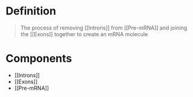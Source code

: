# Definition
> The process of removing [[Introns]] from [[Pre-mRNA]] and joining the [[Exons]] together to create an mRNA molecule
# Components
- [[Introns]]
- [[Exons]]
- [[Pre-mRNA]]